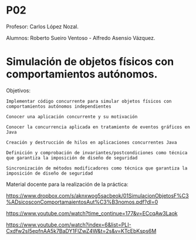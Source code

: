 # P02

Profesor:   Carlos López Nozal.

Alumnos:    Roberto Sueiro Ventoso - Alfredo Asensio Vázquez.


# Simulación de objetos físicos con comportamientos autónomos.

Objetivos:

    Implementar código concurrente para simular objetos físicos con comportamientos autónomos independientes

    Conocer una aplicación concurrente y su motivación

    Conocer la concurrencia aplicada en tratamiento de eventos gráficos en Java

    Creación y destrucción de hilos en aplicaciones concurrentes Java

    Definición y comprobación de invariantes/postcondiciones como técnica que garantiza la imposición de diseño de seguridad

    Sincronización de métodos modificadores como técnica que garantiza la imposición de diseño de seguridad


Material docente para la realización de la práctica:

https://www.dropbox.com/s/aknxwog5sacbeok/01SimulacionObjetosF%C3%ADsicosconComportamaientosAut%C3%B3nomos.pdf?dl=0

https://www.youtube.com/watch?time_continue=177&v=ECcqAw3Laok

https://www.youtube.com/watch?index=6&list=PLI-Cxdfw2sI5epfnAA5k7BaDY1FlZwZ4W&t=2s&v=KTcEbKsps6M

